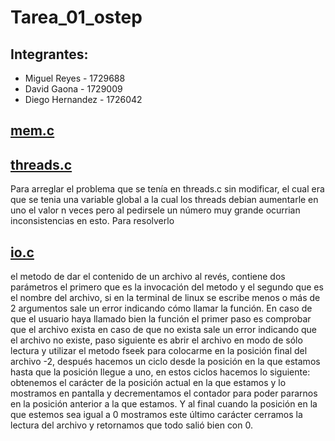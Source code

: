 # Tarea_01_ostep

## Integrantes:
* Miguel Reyes - 1729688
* David Gaona - 1729009
* Diego Hernandez - 1726042

## [mem.c](mem.c)
## [threads.c](threads.c)
Para arreglar el problema que se tenía en threads.c sin modificar, el cual era que se tenia una variable global a la cual los threads 
debian aumentarle en uno el valor n veces pero al pedirsele un número muy grande ocurrian inconsistencias en esto. Para resolverlo


## [io.c](io.c)
el metodo de dar el contenido de un archivo al revés, contiene dos parámetros el primero que es la invocación del metodo y el segundo que es el nombre del archivo, si en la terminal de linux se escribe menos o más de 2 argumentos sale un error indicando cómo llamar la función. En caso de que el usuario haya llamado bien la función el primer paso es comprobar que el archivo exista en caso de que no exista sale un error indicando que el archivo no existe, paso siguiente es abrir el archivo en modo de sólo lectura y utilizar el metodo fseek para colocarme en la posición final del archivo -2, después hacemos un ciclo desde la posición en la que estamos hasta que la posición llegue a uno, en estos ciclos hacemos lo siguiente: obtenemos el carácter de  la posición actual en la que estamos y lo mostramos en pantalla y decrementamos el contador para poder pararnos en la posición anterior a la que estamos. Y al final cuando la posición en la que estemos sea igual a 0 mostramos este último carácter cerramos la lectura del archivo y retornamos que todo salió bien con 0.
